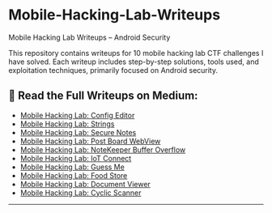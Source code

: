 # Mobile-Hacking-Lab-Writeups
Mobile Hacking Lab Writeups – Android Security

This repository contains writeups for 10 mobile hacking lab CTF challenges I have solved. Each writeup includes step-by-step solutions, tools used, and exploitation techniques, primarily focused on Android security.

## 📖 Read the Full Writeups on Medium:

- [Mobile Hacking Lab: Config Editor](https://medium.com/@mehmetfarisacar/mobile-hacking-lab-config-editor-08793d462472)
- [Mobile Hacking Lab: Strings](https://medium.com/@mehmetfarisacar/mobile-hacking-lab-strings-71cddbf466f5)
- [Mobile Hacking Lab: Secure Notes](https://medium.com/@mehmetfarisacar/mobile-hacking-lab-secure-notes-82ef0e89b7bd)
- [Mobile Hacking Lab: Post Board WebView](https://medium.com/@mehmetfarisacar/mobile-hacking-lab-post-board-webview-156a613cd67a)
- [Mobile Hacking Lab: NoteKeeper Buffer Overflow](https://medium.com/@mehmetfarisacar/mobile-hacking-lab-notekeeper-buffer-overflow-4d6150c7cacc)
- [Mobile Hacking Lab: IoT Connect](https://medium.com/@mehmetfarisacar/mobile-hacking-lab-iot-connect-7d949715f0a7)
- [Mobile Hacking Lab: Guess Me](https://medium.com/@mehmetfarisacar/mobile-hacking-lab-guess-me-ec76fedfa270)
- [Mobile Hacking Lab: Food Store](https://medium.com/@mehmetfarisacar/mobile-hacking-lab-food-store-e487e40c6b79)
- [Mobile Hacking Lab: Document Viewer](https://medium.com/@mehmetfarisacar/mobile-hacking-lab-document-viewer-fc0b0be13c57)
- [Mobile Hacking Lab: Cyclic Scanner](https://medium.com/@mehmetfarisacar/mobile-hacking-lab-cyclic-scanner-9dcdb34975c9)

---



